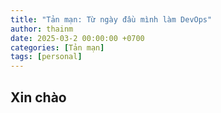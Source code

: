 ```yaml
---
title: "Tản mạn: Từ ngày đầu mình làm DevOps"
author: thainm
date: 2025-03-2 00:00:00 +0700
categories: [Tản mạn]
tags: [personal]
---
```


## Xin chào
